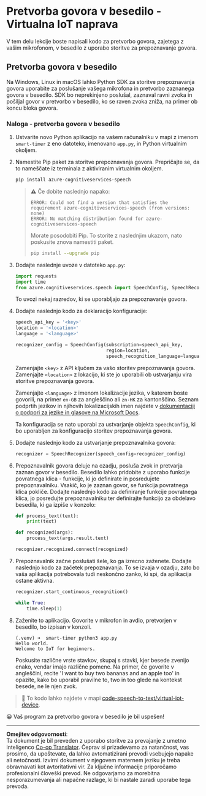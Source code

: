 <!--
CO_OP_TRANSLATOR_METADATA:
{
  "original_hash": "c0550b254b9ba2539baf1e6bb5fc05f8",
  "translation_date": "2025-08-28T12:55:02+00:00",
  "source_file": "6-consumer/lessons/1-speech-recognition/virtual-device-speech-to-text.md",
  "language_code": "sl"
}
-->
# Pretvorba govora v besedilo - Virtualna IoT naprava

V tem delu lekcije boste napisali kodo za pretvorbo govora, zajetega z vašim mikrofonom, v besedilo z uporabo storitve za prepoznavanje govora.

## Pretvorba govora v besedilo

Na Windows, Linux in macOS lahko Python SDK za storitve prepoznavanja govora uporabite za poslušanje vašega mikrofona in pretvorbo zaznanega govora v besedilo. SDK bo neprekinjeno poslušal, zaznaval ravni zvoka in pošiljal govor v pretvorbo v besedilo, ko se raven zvoka zniža, na primer ob koncu bloka govora.

### Naloga - pretvorba govora v besedilo

1. Ustvarite novo Python aplikacijo na vašem računalniku v mapi z imenom `smart-timer` z eno datoteko, imenovano `app.py`, in Python virtualnim okoljem.

1. Namestite Pip paket za storitve prepoznavanja govora. Prepričajte se, da to nameščate iz terminala z aktiviranim virtualnim okoljem.

    ```sh
    pip install azure-cognitiveservices-speech
    ```

    > ⚠️ Če dobite naslednjo napako:
    >
    > ```output
    > ERROR: Could not find a version that satisfies the requirement azure-cognitiveservices-speech (from versions: none)
    > ERROR: No matching distribution found for azure-cognitiveservices-speech
    > ```
    >
    > Morate posodobiti Pip. To storite z naslednjim ukazom, nato poskusite znova namestiti paket.
    >
    > ```sh
    > pip install --upgrade pip
    > ```

1. Dodajte naslednje uvoze v datoteko `app.py`:

    ```python
    import requests
    import time
    from azure.cognitiveservices.speech import SpeechConfig, SpeechRecognizer
    ```

    To uvozi nekaj razredov, ki se uporabljajo za prepoznavanje govora.

1. Dodajte naslednjo kodo za deklaracijo konfiguracije:

    ```python
    speech_api_key = '<key>'
    location = '<location>'
    language = '<language>'

    recognizer_config = SpeechConfig(subscription=speech_api_key,
                                     region=location,
                                     speech_recognition_language=language)
    ```

    Zamenjajte `<key>` z API ključem za vašo storitev prepoznavanja govora. Zamenjajte `<location>` z lokacijo, ki ste jo uporabili ob ustvarjanju vira storitve prepoznavanja govora.

    Zamenjajte `<language>` z imenom lokalizacije jezika, v katerem boste govorili, na primer `en-GB` za angleščino ali `zn-HK` za kantonščino. Seznam podprtih jezikov in njihovih lokalizacijskih imen najdete v [dokumentaciji o podpori za jezike in glasove na Microsoft Docs](https://docs.microsoft.com/azure/cognitive-services/speech-service/language-support?WT.mc_id=academic-17441-jabenn#speech-to-text).

    Ta konfiguracija se nato uporabi za ustvarjanje objekta `SpeechConfig`, ki bo uporabljen za konfiguracijo storitev prepoznavanja govora.

1. Dodajte naslednjo kodo za ustvarjanje prepoznavalnika govora:

    ```python
    recognizer = SpeechRecognizer(speech_config=recognizer_config)
    ```

1. Prepoznavalnik govora deluje na ozadju, posluša zvok in pretvarja zaznan govor v besedilo. Besedilo lahko pridobite z uporabo funkcije povratnega klica - funkcije, ki jo definirate in posredujete prepoznavalniku. Vsakič, ko je zaznan govor, se funkcija povratnega klica pokliče. Dodajte naslednjo kodo za definiranje funkcije povratnega klica, jo posredujte prepoznavalniku ter definirajte funkcijo za obdelavo besedila, ki ga izpiše v konzolo:

    ```python
    def process_text(text):
        print(text)

    def recognized(args):
        process_text(args.result.text)
    
    recognizer.recognized.connect(recognized)
    ```

1. Prepoznavalnik začne poslušati šele, ko ga izrecno zaženete. Dodajte naslednjo kodo za začetek prepoznavanja. To se izvaja v ozadju, zato bo vaša aplikacija potrebovala tudi neskončno zanko, ki spi, da aplikacija ostane aktivna.

    ```python
    recognizer.start_continuous_recognition()

    while True:
        time.sleep(1)
    ```

1. Zaženite to aplikacijo. Govorite v mikrofon in avdio, pretvorjen v besedilo, bo izpisan v konzoli.

    ```output
    (.venv) ➜  smart-timer python3 app.py
    Hello world.
    Welcome to IoT for beginners.
    ```

    Poskusite različne vrste stavkov, skupaj s stavki, kjer besede zvenijo enako, vendar imajo različne pomene. Na primer, če govorite v angleščini, recite 'I want to buy two bananas and an apple too' in opazite, kako bo uporabil pravilne to, two in too glede na kontekst besede, ne le njen zvok.

> 💁 To kodo lahko najdete v mapi [code-speech-to-text/virtual-iot-device](../../../../../6-consumer/lessons/1-speech-recognition/code-speech-to-text/virtual-iot-device).

😀 Vaš program za pretvorbo govora v besedilo je bil uspešen!

---

**Omejitev odgovornosti**:  
Ta dokument je bil preveden z uporabo storitve za prevajanje z umetno inteligenco [Co-op Translator](https://github.com/Azure/co-op-translator). Čeprav si prizadevamo za natančnost, vas prosimo, da upoštevate, da lahko avtomatizirani prevodi vsebujejo napake ali netočnosti. Izvirni dokument v njegovem maternem jeziku je treba obravnavati kot avtoritativni vir. Za ključne informacije priporočamo profesionalni človeški prevod. Ne odgovarjamo za morebitna nesporazumevanja ali napačne razlage, ki bi nastale zaradi uporabe tega prevoda.